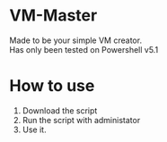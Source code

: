 # VM-Master
Made to be your simple VM creator.  
Has only been tested on Powershell v5.1

# How to use
1. Download the script
2. Run the script with administator
3. Use it.